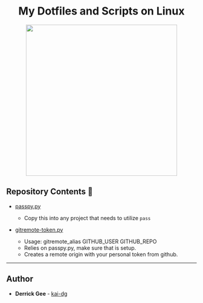 <h1 align="center">My Dotfiles and Scripts on Linux</h1>
<p align="center">
  <img src="https://images.unsplash.com/photo-1555532538-dcdbd01d373d?ixlib=rb-1.2.1&ixid=eyJhcHBfaWQiOjEyMDd9&auto=format&fit=crop&w=1131&q=80" height=400px>
</p>

## Repository Contents :file_folder:

* [passpy.py](./scripts/passpy.py)
  * Copy this into any project that needs to utilize `pass`

* [gitremote-token.py](./scripts/gitremote-token.py)
  * Usage: gitremote_alias GITHUB_USER GITHUB_REPO
  * Relies on passpy.py, make sure that is setup.
  * Creates a remote origin with your personal token from github.

---

## Author
* **Derrick Gee** - [kai-dg](https://github.com/kai-dg)

